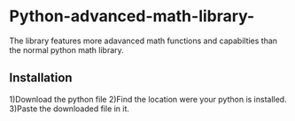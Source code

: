 # Python-advanced-math-library-
The library features more adavanced math functions and capabilties than the normal python math library.
## Installation 
1)Download the python file 
2)Find the location were your python is installed.
3)Paste the downloaded file in it.
